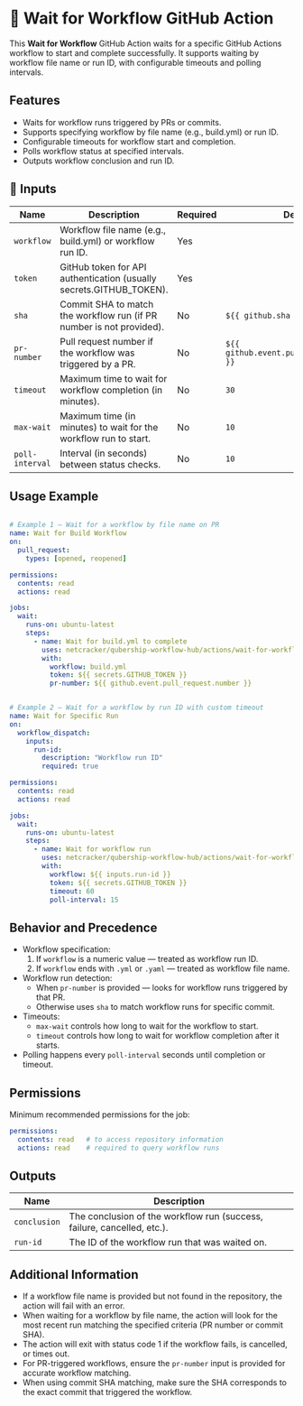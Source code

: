 # 🚀 Wait for Workflow GitHub Action

This **Wait for Workflow** GitHub Action waits for a specific GitHub Actions workflow to start and complete successfully. It supports waiting by workflow file name or run ID, with configurable timeouts and polling intervals.

## Features

- Waits for workflow runs triggered by PRs or commits.
- Supports specifying workflow by file name (e.g., build.yml) or run ID.
- Configurable timeouts for workflow start and completion.
- Polls workflow status at specified intervals.
- Outputs workflow conclusion and run ID.

## 📌 Inputs

| Name            | Description                                                                 | Required | Default                                           |
| --------------- | --------------------------------------------------------------------------- | -------- | ------------------------------------------------- |
| `workflow`      | Workflow file name (e.g., build.yml) or workflow run ID.                   | Yes      |                                                   |
| `token`         | GitHub token for API authentication (usually secrets.GITHUB_TOKEN).        | Yes      |                                                   |
| `sha`           | Commit SHA to match the workflow run (if PR number is not provided).       | No       | `${{ github.sha }}`                               |
| `pr-number`     | Pull request number if the workflow was triggered by a PR.                 | No       | `${{ github.event.pull_request.number }}`  |
| `timeout`       | Maximum time to wait for workflow completion (in minutes).                 | No       | `30`                                              |
| `max-wait`      | Maximum time (in minutes) to wait for the workflow run to start.           | No       | `10`                                              |
| `poll-interval` | Interval (in seconds) between status checks.                              | No       | `10`                                              |

## Usage Example

```yaml

# Example 1 — Wait for a workflow by file name on PR
name: Wait for Build Workflow
on:
  pull_request:
    types: [opened, reopened]

permissions:
  contents: read
  actions: read

jobs:
  wait:
    runs-on: ubuntu-latest
    steps:
      - name: Wait for build.yml to complete
        uses: netcracker/qubership-workflow-hub/actions/wait-for-workflow@main
        with:
          workflow: build.yml
          token: ${{ secrets.GITHUB_TOKEN }}
          pr-number: ${{ github.event.pull_request.number }}
```

```yaml

# Example 2 — Wait for a workflow by run ID with custom timeout
name: Wait for Specific Run
on:
  workflow_dispatch:
    inputs:
      run-id:
        description: "Workflow run ID"
        required: true

permissions:
  contents: read
  actions: read

jobs:
  wait:
    runs-on: ubuntu-latest
    steps:
      - name: Wait for workflow run
        uses: netcracker/qubership-workflow-hub/actions/wait-for-workflow@main
        with:
          workflow: ${{ inputs.run-id }}
          token: ${{ secrets.GITHUB_TOKEN }}
          timeout: 60
          poll-interval: 15
```

## Behavior and Precedence

- Workflow specification:
  1) If `workflow` is a numeric value — treated as workflow run ID.
  2) If `workflow` ends with `.yml` or `.yaml` — treated as workflow file name.
- Workflow run detection:
  - When `pr-number` is provided — looks for workflow runs triggered by that PR.
  - Otherwise uses `sha` to match workflow runs for specific commit.
- Timeouts:
  - `max-wait` controls how long to wait for the workflow to start.
  - `timeout` controls how long to wait for workflow completion after it starts.
- Polling happens every `poll-interval` seconds until completion or timeout.

## Permissions

Minimum recommended permissions for the job:
```yaml
permissions:
  contents: read   # to access repository information
  actions: read    # required to query workflow runs
```

## Outputs

| Name         | Description                                                              |
| ------------ | ------------------------------------------------------------------------ |
| `conclusion` | The conclusion of the workflow run (success, failure, cancelled, etc.). |
| `run-id`     | The ID of the workflow run that was waited on.                          |

## Additional Information

- If a workflow file name is provided but not found in the repository, the action will fail with an error.
- When waiting for a workflow by file name, the action will look for the most recent run matching the specified criteria (PR number or commit SHA).
- The action will exit with status code 1 if the workflow fails, is cancelled, or times out.
- For PR-triggered workflows, ensure the `pr-number` input is provided for accurate workflow matching.
- When using commit SHA matching, make sure the SHA corresponds to the exact commit that triggered the workflow.
